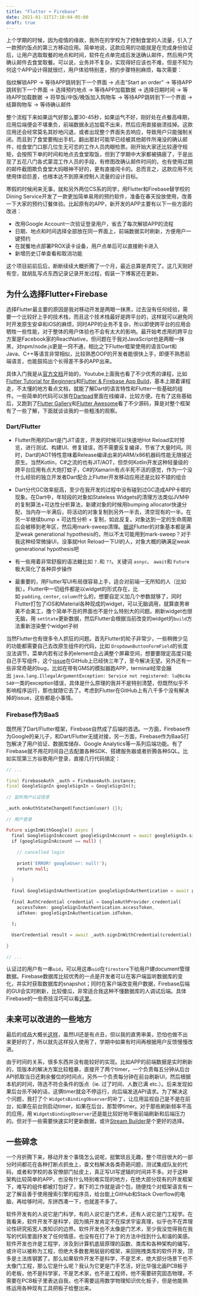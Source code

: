 ```yaml
---
title: "Flutter + Firebase"
date: 2021-01-31T17:10:04-05:00
draft: true
---
```

上个学期的时候，因为疫情的缘故，我所在的学校为了控制食堂的人流量，引入了一款预约饭点的第三方移动应用。简单地说，这款应用的功能就是在完成身份验证后，让用户选取取餐的地点和时间，软件在点单完成后发送确认邮件，然后用户凭确认邮件去食堂取餐。可以说，业务并不复杂，实现得好应该也不难，但是不知为何这个APP设计得就很烂，用户体验特别差，预约步骤特别麻烦，每次需要：

指纹解锁APP -> 等待APP跳转到下一个界面 -> 点击“Start an order” -> 等待APP跳转到下一个界面 -> 选择预约地点 -> 等待APP加载数据 -> 选择日期时间 -> 等待APP加载数据 -> 将早饭/中饭/晚饭加入购物车 -> 等待APP跳转到下一个界面 -> 结算购物车 -> 等待确认邮件

整个流程下来如果运气好那么要30-45秒，如果运气不好，刚好处在点餐高峰期，应用后端便会不堪重负，前端数据永远加载不出来，然后应用直接崩溃挂掉。这款应用还会经常莫名其妙地闪退，或者出现整个界面失去响应，导致用户只能强制关闭。而且到了食堂要掏出手机，翻出那封可能早已经被其他邮件所淹没的确认邮件，给食堂门口那几位生无可恋的工作人员肉眼检票。刚开始大家还比较遵守规矩，会按照下单的时间和地点去食堂取饭，但到了学期中大家都被搞疲了，于是出现了五花八门各式蒙混工作人员的手段，有修图改确认邮件时间的，也有使用过期的邮件截图欺负食堂大妈眼神不好的，更有直接闯卡的。总而言之，这款应用不光使用体验巨差，也根本达不到原来控制人流量的设计目标。

寒假的时候闲来无事，就和另外两位CS系的同学，用Flutter和Firebase替学校的Dining Service开发了一款更加简单易用的预约软件，准备在春天投放使用，改善一下大家的预约订餐体验。比起原有的APP，新开发的APP主要有以下一些方面的改进：

- 改用Google Account一次验证登录用户，省去了每次解锁APP的流程
- 日期、地点和时间选择全部放在同一界面上，前端数据实时刷新，方便用户一键预约
- 在就餐地点部署PROX读卡设备，用户点单后可以直接刷卡进入
- 新增历史订单查看和取消功能

这个项目前前后后，断断续续大概折腾了一个月，最近总算是弄完了。这几天刚好有空，就胡乱写点东西记录记录开发过程，假装一下博客还在更新。


## 为什么选择Flutter+Firebase

选择Flutter最主要的原因是我对移动开发是两眼一抹黑，过去没有任何经验，需要一个比较好上手的技术栈，而且这个技术栈最好是跨平台的，这样就可以避免同时开发原生安卓和iOS的麻烦，同时APP的业务不复杂，所以即使跨平台的应用会牺牲一些性能，对于整体的用户体验也不会有太大的影响。最开始考虑用的跨平台方案是Facebook家的ReactNative，但问题在于我对JavaScript也是两眼一抹黑，对npm/node.js更是一窍不通，相比之下Flutter框架使用的语言Dart和Java、C++等语言非常相似，比较熟悉OOP的开发者能很快上手，即便不熟悉前端语言，也能鼓捣出个长得差不多的APP出来。

具体入门我是从[官方文档](https://flutter.dev/docs)开始的，Youtube上面我也看了不少优秀的课程，比如[Flutter Tutorial for Beginners](https://www.youtube.com/playlist?list=PL4cUxeGkcC9jLYyp2Aoh6hcWuxFDX6PBJ)和[Flutter & Firebase App Build](https://www.youtube.com/playlist?list=PL4cUxeGkcC9j--TKIdkb3ISfRbJeJYQwC)，基本上跟着课程走，不太懂的地方看点文档，就能了解Dart的语言特性和Flutter一些基础的组件。一些简单的代码可以放在[Dartpad](https://dartpad.dev/)里面在线编译，比较方便。在有了这些基础后，又跑到了[Flutter Gallery](https://gallery.flutter.dev/#/)和[Flutter Awesome](https://flutterawesome.com/)看了不少源码，算是对整个框架有了一些了解，下面就谈谈我的一些粗浅的观察。

### Dart/Flutter

- Flutter所用的Dart是门JIT语言，开发的时候可以快速地Hot Reload实时预览，进行测试、构建UI、修复错误，而不需要反复编译，节省了大量时间。同时，Dart的AOT特性意味着Release编译出来的ARM/x86机器码性能无限接近原生。当然Kotlin，C#之流的也有JIT/AOT，但奈何Kotlin开发这种轻量级的跨平台应用有点大炮打蚊子，C#的Xamarin有点半死不活的感觉，作为一个没什么经验的独立开发者Dart配合上Flutter开发移动应用还是比较不错的组合

- Dart分代GC效率挺高，至少在我开发的过程中没有碰到过GC造成APP卡顿的现象。在Dart中，年轻段的对象如Stateless Widgets的清理方法类似JVM中的复制算法+可达性分析算法，新建对象的时候用bumping allocator快速分配，当内存一半满后，将活动的对象复制到另外一半去，清空现有的一半。在另一半继续bump + 可达性分析 + 复制，如此反复。对象达到一定的生命周期后会被移到老年区，然后用mark-sweep清理。[据说](https://medium.com/flutter/flutter-dont-fear-the-garbage-collector-d69b3ff1ca30)Flutter的对象基本都是满足weak generational hypothesis的，所以不太可能用到mark-sweep？对于我这种经常微操UI，没事就Hot Reload一下UI的人，对象大概的确满足weak generational hypothesis吧

- 有一些用着非常舒服的语法糖比如 `?.`和
`??`。关键词 `asnyc`、 `await`和 `Future`极大简化了各种异步操作

- 最重要的，用Flutter写UI布局很容易上手，适合对前端一无所知的人（比如我）。Flutter中一切组件都是以widget的形式存在，比如 `padding`, `center`, `column`什么的，想要自定义加几个参数就够了，同时Flutter打包了iOS和Material各种现成的widget，可以无脑调用，就算直男审美不会美工，撸个简单不丑的界面也不是什么特别大的问题。刷新widget也很无脑，用 `setState`更新数据，然后Flutter会根据当前改变的widget的`build`方法重新渲染整个widget子树

当然Flutter也有很多令人抓狂的问题。首先Flutter的轮子非常少，一些稍微少见的功能都需要自己去改原生组件的代码，比如 `DropdownButtonFormField`的长度没法调节，菜单内若有过多的element会占满整个屏幕空间，想要要限定高度只能自己手写组件，这个[issue](https://github.com/flutter/flutter/issues/23865)在GitHub上已经快三年了，至今解决无望。另外还有一些非常奇葩的bug，比如在带有GMS的模拟器跑APP，terminal经常会蹦出 `java.lang.IllegalArgumentException: Service not registered: lu@bc4a540`一类的exception错误，具体是什么原理的我并不是特别清楚，但既然似乎不影响程序运行，那也就随它去了。考虑到Flutter在GitHub上有八千多个没有解决掉的issue，这些都是小事情。


### Firebase作为BaaS

既然用了Dart/Flutter框架，Firebase自然成了后端的首选。一方面，Firebase作为Google的亲儿子，和Dart/Flutter无缝对接，另一方面，Firebase作为BaaS打包解决了用户验证、数据库储存、Google Analytics等一系列后端功能。有了Firebase就不用花时间自己去配置各种SDK、搭建服务器或者折腾各种SQL。比如实现第三方谷歌用户登录，直接几行代码搞定：
```dart
// ...    
  
final FirebaseAuth _auth = FirebaseAuth.instance;  
final GoogleSignIn googleSignIn = GoogleSignIn();  
  
// 监听用户认证信息  
  
_auth.onAuthStateChanged(function(user) {});  
  
// 用户登录  
  
Future signInWithGoogle() async {  
  final GoogleSignInAccount googleSignInAccount = await googleSignIn.signIn();  
  if (googleSignInAccount == null) {  
  
    // cancelled login  
  
    print('ERROR! googleUser: null!');  
    return null;  
  
  }  
  
  final GoogleSignInAuthentication googleSignInAuthentication = await googleSignInAccount.authentication;  
  
  final AuthCredential credential = GoogleAuthProvider.credential(  
    accessToken: googleSignInAuthentication.accessToken,  
    idToken: googleSignInAuthentication.idToken,  
  
  );  
  
  UserCredential result = await _auth.signInWithCredential(credential);  
  
}  
  
// ...
```

认证过的用户有一串`uid`，可以用这串`uid`在`firestore`下给用户建document管理数据。Firebase数据库比较优秀的一点是开发者可以在客户端监听数据库的变化，并实时获取数据库的snapshot；同时在客户端改变用户数据，Firebase后端的GUI会实时刷新，比较傻瓜，非常适合我这种不懂数据库的人调试后端。具体Firebase的一些奇技淫巧可以看[这里](https://firebase.google.com/docs/flutter/setup)。

## 未来可以改进的一些地方

最后的成品大概长[这样](https://play.google.com/store/apps/details?id=com.amherst.mammoth_meals)，虽然UI还是有点丑，但以我的直男审美，恐怕也做不出来更好的了，所以就先这样投入使用了，学期中如果有时间再根据用户反馈慢慢改进。


由于时间的关系，很多东西并没有能较好的实现。比如APP的前端数据是实时刷新的，现版本的解决方案比较粗暴，直接开了两个timer，一个负责每五分钟从后台API抓取当日还剩余餐位的时间点，另外一个负责每分钟在前台刷新UI，然后根据本机的时间，筛选不符合条件的饭点（ie. 过了时间、人数已满 etc.）。后来发现如果后台杀不掉的话，这俩timer就会不停运行，向后端发送API请求。为了解决这个问题，我打了个 `WidgetsBindingObserver`的补丁，让应用监视自己是不是在前台，如果在前台则启动timer，如果在后台，那暂停timer。对于那些刷新频率不高的应用，用 `WidgetsBindingObserver`还是能比较好地平衡前端刷新和后端压力的。但对于一些需要快速实时更新数据，或许[Stream Builder](https://api.flutter.dev/flutter/widgets/StreamBuilder-class.html)是个更好的选择。

## 一些碎念

一个月折腾下来，移动开发个事情怎么说呢，挺繁琐且无趣，整个项目很大的一部分时间都花在各种打断点抓虫上，查文档解决各类奇葩问题，测试集成队友的代码，或者和学校的各官僚部门扯皮上，真正写UI写逻辑的时间并不多。对于这种架构比较简单的APP，也没有什么特别难实现的地方，在绝大部分现有的开发框架下，难写的组件都被打包好了，剩下的工作就是调个包，随便找个对框架语言有一定了解且善于使用搜索引擎的程序员，给台能上GitHub和Stack Overflow的电脑，再给够时间，东拼西凑一下，也就差不多了。

软件开发有的人说它是门科学，有的人说它是门艺术，还有人说它是门工程学。在我看来，软件开发不是科学，因为搞开发肯定不在探求宇宙真理，似乎也不在弄理论性研究拓宽人类知识的边界。软件开发也不太像是门艺术，至少我没觉得我在我写的代码里面抒发了任何情感，也没有在打了补丁的方法中找到什么和谐的美感。软件开发也许是工程学，涉及到计算机底层原理的函数、类库和各种架构的编写，或许可以被称为工程，但绝大多数套用层层的框架，来回拖拽类库的软件开发，顶多是土法炼钢罢了。那么如果软件开发不是科学，不是艺术，绝大部分场景下也不太像门工程，那么它是什么呢？我认为它更是门手艺活，好比华强北画PCB板子的老板，他不是科学家，不是艺术家，也不是工程师，他不需要研究固态物理，不需要在PCB板子里表达自我，也不需要运用数学物理知识优化板子，但是他能熟练运用各种现有工具把板子给整出来。
